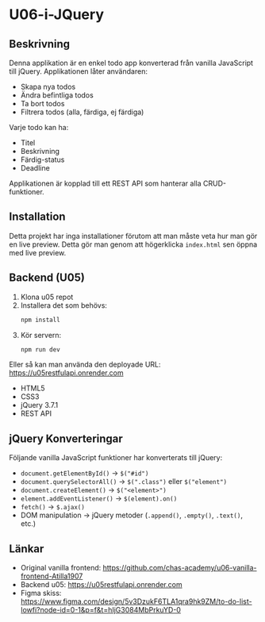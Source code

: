 # U06-i-JQuery

## Beskrivning
Denna applikation är en enkel todo app konverterad från vanilla JavaScript till jQuery. Applikationen låter användaren:
- Skapa nya todos
- Ändra befintliga todos
- Ta bort todos
- Filtrera todos (alla, färdiga, ej färdiga)

Varje todo kan ha:
- Titel
- Beskrivning
- Färdig-status
- Deadline

Applikationen är kopplad till ett REST API som hanterar alla CRUD-funktioner.

## Installation
Detta projekt har inga installationer förutom att man måste veta hur man gör en live preview. Detta gör man genom att högerklicka `index.html` sen öppna med live preview.

## Backend (U05)
1. Klona u05 repot
2. Installera det som behövs:
   ```bash
   npm install
   ```
3. Kör servern:
   ```bash
   npm run dev
   ```

Eller så kan man använda den deployade URL: https://u05restfulapi.onrender.com

- HTML5
- CSS3
- jQuery 3.7.1
- REST API

## jQuery Konverteringar
Följande vanilla JavaScript funktioner har konverterats till jQuery:
- `document.getElementById()` → `$("#id")`
- `document.querySelectorAll()` → `$(".class")` eller `$("element")`
- `document.createElement()` → `$("<element>")`
- `element.addEventListener()` → `$(element).on()`
- `fetch()` → `$.ajax()`
- DOM manipulation → jQuery metoder (`.append()`, `.empty()`, `.text()`, etc.)

## Länkar
- Original vanilla frontend: https://github.com/chas-academy/u06-vanilla-frontend-Atilla1907
- Backend u05: https://u05restfulapi.onrender.com
- Figma skiss: https://www.figma.com/design/5v3DzukF6TLA1qra9hk9ZM/to-do-list-lowfi?node-id=0-1&p=f&t=hIjG3084MbPrkuYD-0